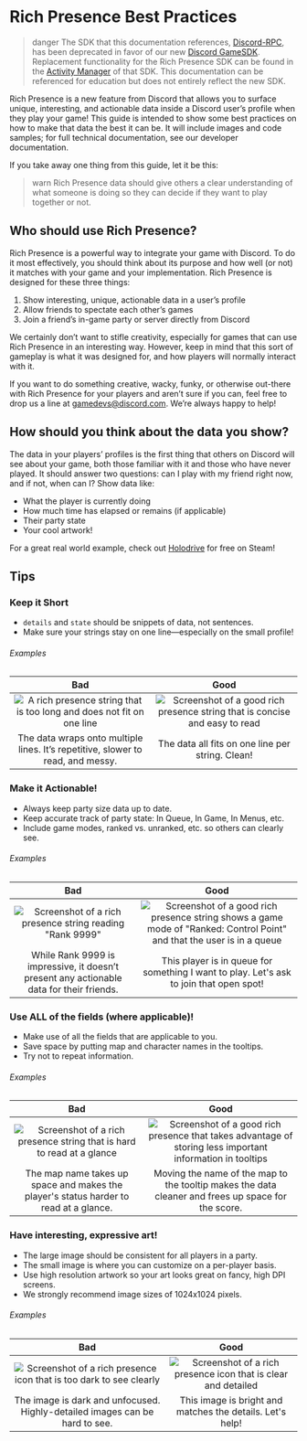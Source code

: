 # Rich Presence Best Practices

> danger
> The SDK that this documentation references, [Discord-RPC](https://github.com/discord/discord-rpc), has been deprecated in favor of our new [Discord GameSDK](#DOCS_GAME_SDK_SDK_STARTER_GUIDE/). Replacement functionality for the Rich Presence SDK can be found in the [Activity Manager](#DOCS_GAME_SDK_ACTIVITIES/) of that SDK. This documentation can be referenced for education but does not entirely reflect the new SDK.

Rich Presence is a new feature from Discord that allows you to surface unique, interesting, and actionable data inside a Discord user’s profile when they play your game! This guide is intended to show some best practices on how to make that data the best it can be. It will include images and code samples; for full technical documentation, see our developer documentation.

If you take away one thing from this guide, let it be this:

> warn
> Rich Presence data should give others a clear understanding of what someone is doing so they can decide if they want to play together or not.

## Who should use Rich Presence?

Rich Presence is a powerful way to integrate your game with Discord. To do it most effectively, you should think about its purpose and how well (or not) it matches with your game and your implementation. Rich Presence is designed for these three things:

1. Show interesting, unique, actionable data in a user’s profile
2. Allow friends to spectate each other’s games
3. Join a friend’s in-game party or server directly from Discord

We certainly don’t want to stifle creativity, especially for games that can use Rich Presence in an interesting way. However, keep in mind that this sort of gameplay is what it was designed for, and how players will normally interact with it.

If you want to do something creative, wacky, funky, or otherwise out-there with Rich Presence for your players and aren’t sure if you can, feel free to drop us a line at [gamedevs@discord.com](mailto:gamedevs@discord.com). We’re always happy to help!

## How should you think about the data you show?

The data in your players’ profiles is the first thing that others on Discord will see about your game, both those familiar with it and those who have never played. It should answer two questions: can I play with my friend right now, and if not, when can I? Show data like:

- What the player is currently doing
- How much time has elapsed or remains (if applicable)
- Their party state
- Your cool artwork!

For a great real world example, check out [Holodrive](https://store.steampowered.com/app/370770/Holodrive/) for free on Steam!

## Tips

### Keep it Short

- `details` and `state` should be snippets of data, not sentences.
- Make sure your strings stay on one line—especially on the small profile!

###### Examples

|                                             Bad                                              |                                                Good                                                 |
| :------------------------------------------------------------------------------------------: | :-------------------------------------------------------------------------------------------------: |
| ![A rich presence string that is too long and does not fit on one line](rp-long-strings.png) | ![Screenshot of a good rich presence string that is concise and easy to read](rp-short-strings.png) |
|       The data wraps onto multiple lines. It’s repetitive, slower to read, and messy.        |                          The data all fits on one line per string. Clean!                           |

### Make it Actionable!

- Always keep party size data up to date.
- Keep accurate track of party state: In Queue, In Game, In Menus, etc.
- Include game modes, ranked vs. unranked, etc. so others can clearly see.

###### Examples

|                                           Bad                                            |                                                                     Good                                                                     |
| :--------------------------------------------------------------------------------------: | :------------------------------------------------------------------------------------------------------------------------------------------: |
|    ![Screenshot of a rich presence string reading "Rank 9999"](rp-non-actionable.png)    | ![Screenshot of a good rich presence string shows a game mode of "Ranked: Control Point" and that the user is in a queue](rp-actionable.png) |
| While Rank 9999 is impressive, it doesn’t present any actionable data for their friends. |                           This player is in queue for something I want to play. Let's ask to join that open spot!                            |

### Use ALL of the fields (where applicable)!

- Make use of all the fields that are applicable to you.
- Save space by putting map and character names in the tooltips.
- Try not to repeat information.

###### Examples

|                                               Bad                                               |                                                              Good                                                               |
| :---------------------------------------------------------------------------------------------: | :-----------------------------------------------------------------------------------------------------------------------------: |
| ![Screenshot of a rich presence string that is hard to read at a glance](rp-not-all-fields.png) | ![Screenshot of a good rich presence that takes advantage of storing less important information in tooltips](rp-all-fields.png) |
|      The map name takes up space and makes the player's status harder to read at a glance.      |               Moving the name of the map to the tooltip makes the data cleaner and frees up space for the score.                |

### Have interesting, expressive art!

- The large image should be consistent for all players in a party.
- The small image is where you can customize on a per-player basis.
- Use high resolution artwork so your art looks great on fancy, high DPI screens.
- We strongly recommend image sizes of 1024x1024 pixels.

###### Examples

|                                          Bad                                          |                                       Good                                        |
| :-----------------------------------------------------------------------------------: | :-------------------------------------------------------------------------------: |
| ![Screenshot of a rich presence icon that is too dark to see clearly](rp-bad-art.png) | ![Screenshot of a rich presence icon that is clear and detailed](rp-good-art.png) |
|      The image is dark and unfocused. Highly-detailed images can be hard to see.      |             This image is bright and matches the details. Let's help!             |
